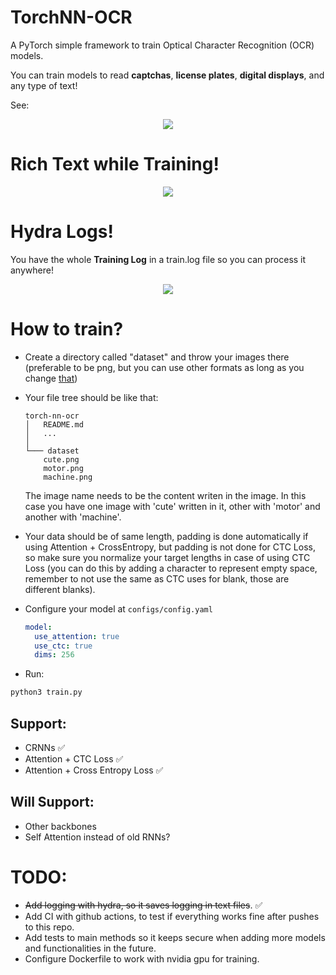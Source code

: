# TorchNN-OCR



A PyTorch simple framework to train Optical Character Recognition (OCR) models. 

You can train models to read **captchas**, **license plates**, **digital displays**, and any type of text!

See:

<p align="center">
  <img src="https://user-images.githubusercontent.com/56324869/206953640-087d17b1-a0a7-4f99-ad82-d8c93365bd41.png" />
</p>


# Rich Text while Training!

<p align="center">
  <img src="https://user-images.githubusercontent.com/56324869/206952565-1da49dc0-d3ee-4328-8855-19f62aafb435.png" />
</p>

# Hydra Logs!
You have the whole **Training Log** in a train.log file so you can process it anywhere!

<p align="center">
  <img src="https://user-images.githubusercontent.com/56324869/207184241-855019e3-889d-4c2d-ae11-62dd73f62352.png"/>
</p>


# How to train?


- Create a directory called "dataset" and throw your images there (preferable to be png, but you can use other formats as long as you change [that](https://github.com/GabrielDornelles/EchidNet-OCR/blob/5275b1169051763fbb08f583871a28e88c706454/train.py#L56))

- Your file tree should be like that:
    ```
    torch-nn-ocr
    │   README.md
    │   ...  
    │
    └─── dataset
        cute.png
        motor.png
        machine.png
    ```
    The image name needs to be the content writen in the image. In this case you have one image with 'cute' written in it, other with 'motor' and another with 'machine'.

- Your data should be of same length, padding is done automatically if using Attention + CrossEntropy, but padding is not done for CTC Loss, so make sure you normalize your target lengths in case of using CTC Loss (you can do this by adding a character to represent empty space, remember to not use the same as CTC uses for blank, those are different blanks).

- Configure your model at ```configs/config.yaml```
  ```yaml
  model:
    use_attention: true 
    use_ctc: true
    dims: 256
  ```
- Run:
```sh
python3 train.py
```
## Support:

- CRNNs ✅
- Attention + CTC Loss ✅ 
- Attention + Cross Entropy Loss ✅

## Will Support:
- Other backbones
- Self Attention instead of old RNNs?

# TODO:
- ~~Add logging with hydra, so it saves logging in text files~~. ✅
- Add CI with github actions, to test if everything works fine after pushes to this repo.
- Add tests to main methods so it keeps secure when adding more models and functionalities in the future.
- Configure Dockerfile to work with nvidia gpu for training.